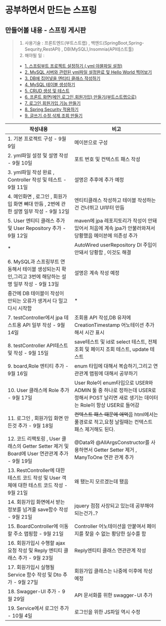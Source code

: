 # 공부하면서 만드는 스프링


## 만들어볼 내용 - 스프링 게시판

> 1. 사용기술 : 프론트엔드(부트스트랩) , 백엔드(SpringBoot,Spring-Sequrity,RestAPI) , DB(MySQL),Insomnia(API테스트툴)
> 2. 해야될 일 :
>   - [1. 스프링부트 프로젝트 설정하기 (.yml 야믈파일 설정)](https://github.com/LeeJongAnn/SpringBoot-Study/tree/master/memory/1%EB%B2%88)
>   - [2. MySQL 서버와 관련된 yml파일 설정완료 및  Hello World 찍어보기](https://github.com/LeeJongAnn/SpringBoot-Study/tree/master/memory/2%EB%B2%88)
>   - [3. DB에 집어넣을 엔티티 클래스 작성하기](https://github.com/LeeJongAnn/SpringBoot-Study/tree/master/memory/3%EB%B2%88)
>   - [4. MySQL 테이블 생성하기](https://github.com/LeeJongAnn/SpringBoot-Study/blob/master/memory/4%EB%B2%88/README.md)
>   - [5. CRUD 생성 및 테스트](https://github.com/LeeJongAnn/SpringBoot-Study/blob/master/memory/5%EB%B2%88/README.md)
>   - [6. 프론트 화면(메인,로그인,회원가입) 만들기(부트스트랩으로)](https://github.com/LeeJongAnn/SpringBoot-Study/tree/master/memory/6%EB%B2%88)
>   - [7. 로그인,회원가입 기능 만들기](https://github.com/LeeJongAnn/SpringBoot-Study/tree/master/memory/7%EB%B2%88)
>   - [8. Spring Security 적용하기]()
>   - [9. 글쓰기,수정,삭제,조회 만들기]()

|작성내용|비고|
|------|---|
|1. 기본 프로젝트 구성 - 9월 9일 | 메이븐으로 구성 |
|2. yml파일 설정 및 설명 작성 - 9월 10일 | 포트 번호 및 컨텍스트 패스 작성 |
|3. yml파일 작성 완료 , Controller 작성 및 테스트 - 9월 11일 | 설명은 추후에 추가 예정 |
|4. 메인화면 , 로그인 , 회원가입 화면 뼈대 만듬 , 2번에 관한 설명 일부 작성 - 9월 12일 | 엔티티클래스 작성하고 테이블 작성하는건 건너뛰고 UI부터 만듬 |
|5. User 엔티티 클래스 추가 및 User Repository 추가  - 9월 12일 | maven에 jpa 레포지토리가 작성이 안돼있어서 처음에 계속 jpa가 안불러와져서 당황했음 메이븐에 의존성 추가
|*|AutoWired userRepository DI 주입이 안돼서 당황함 , 이것도 해결|
|6. MySQL과 스프링부트 연동해서 테이블 생성되는지 확인,그리고 3번에 해당하는 설명 일부 작성  - 9월 13일 | 설명은 계속 작성 예정 |
|중간에 DB 테이블이 작성이 안되는 오류가 생겨서 다 밀고 다시 시작함|*|
|7. testController에서 jpa 테스트용 API 일부 작성 - 9월 14일 | 조회용 API 작성,DB 유저에 CreationTimestamp 어노테이션 추가해서 시간 표시 |
|8. testController API테스트 및 작성 - 9월 15일 | save테스트 및 id로 select 테스트, 전체 조회 및 페이지 조회 테스트, update 테스트|
|9. board,Role 엔티티 추가 - 9월 16일 | enum 타입에 대해서 복습하기,그리고 연관관계 맵핑에 대해서 공부하기|
|10. User 클래스에 Role 추가 - 9월 17일 | User Role이 enum타입으로 USER와 ADMIN 둘 중 하나로 정하는데 USER로 정해서 POST 날리면 새로 생기는 데이터는 Role이 항상 USER로 들어감|
|11. 로그인 , 회원가입 화면 만든것 추가 - 9월 18일 | ~~컨텍스트 패스 때문에 애먹음~~ html에서는 풀경로로 적고,요청 날릴때는 컨텍스트 패스 제거해도 된다. |
|12. 코드 리팩토링 , User 클래스의 Getter Setter 제거 및 Board에 User 연관관계 추가 - 9월 19일 | @Data와 @AllArgsConstructor를 사용하면서 Getter Setter 제거 , ManyToOne 연관 관계 추가|
|13. RestController에 대한 테스트 코드 작성 및 User 객체애 대한 테스트 코드 작성 - 9월 21일 |왜 됐는지 모르겠는데 됐음|
|14. 회원가입 화면에서 받는 정보를 넘겨줄 save함수 작성 - 9월 21일 | jquery 점점 사장되고 있는데 공부해야 되는건가..? |
|15. BoardController에 이동할 주소 맵핑함 - 9월 21일 | Controller 어노테이션을 안붙여서 페이지를 찾을 수 없는 황당한 실수를 함 |
|16. 회원가입시 수행할 ajax 요청 작성 및 Reply 엔티티 클래스 추가 - 9월 23일 | Reply엔티티 클래스 연관관계 작성|
|17. 회원가입시 실행될 Service 함수 작성 및 Dto 추가 - 9월 27일 | 회원가입 클래스는 나중에 이후에 작성 예정|
|18. Swagger-UI 추가 - 9월 29일 | API 문서화를 위한 swagger-UI 추가|
|19. Service에서 로그인 추가 - 10월 4일 | 로그인을 위한 JS파일 역시 수정 |